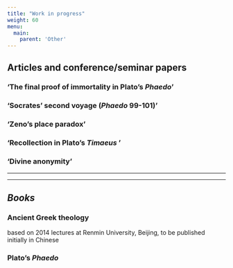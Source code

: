 ```yaml
---
title: "Work in progress"
weight: 60
menu:
  main:
    parent: 'Other'
---
```


## Articles and conference/seminar papers

### ‘The final proof of immortality in Plato’s _Phaedo_’

### ‘Socrates’ second voyage (_Phaedo_ 99-101)’

### ‘Zeno’s place paradox’

### ‘Recollection in Plato’s _Timaeus_ ’

### ‘Divine anonymity’
__________________
__________________
## *Books*

### Ancient Greek theology
based on 2014 lectures at Renmin University, Beijing, to be published initially in Chinese

### Plato’s _Phaedo_
